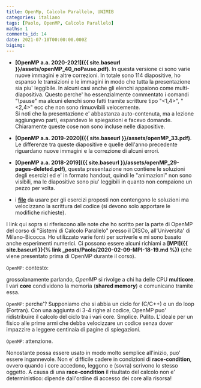 ```yaml
---
title: OpenMp, Calcolo Parallelo, UNIMIB
categories: italiano
tags: [Paolo, OpenMP, Calcolo Parallelo]
maths: 1
comments_id: 14
date: 2021-07-10T00:00:00.000Z
bigimg:
--- 
```



*  **[OpenMP a.a. 2020-2021]({{ site.baseurl }}/assets/openMP_40_noPause.pdf)**. In questa versione ci sono varie nuove immagini e altre
 correzioni. In totale sono 114 diapositive, ho espanso le transizioni e le immagini in modo che tutta la
presentazione sia piu' leggibile. In alcuni casi anche gli elenchi appaiono come multi-diapositiva. Questo perche' ho essenzialmente
commentato i comandi "\pause" ma alcuni elenchi sono fatti tramite scritture tipo "<1,4>", "<2,4>" ecc che non sono rimuovibili
velocemente.  
 Si noti che la presentazione e' abbastanza auto-contenuta, ma a lezione aggiungevo parti,
espandevo le spiegazioni e facevo domande. Chiaramente queste cose non sono incluse nelle diapositive.  

*  **[OpenMP a.a. 2019-2020]({{ site.baseurl }}/assets/openMP_33.pdf)**. Le differenze tra queste diapositive e quelle 
dell'anno precedente riguardano nuove immagini e la correzione di alcuni errori.

* **[OpenMP a.a. 2018-2019]({{ site.baseurl }}/assets/openMP_29-pages-deleted.pdf)**, questa presentazione non contiene
 le soluzioni degli esercizi ed e' in formato handout, quindi le "animazioni" non sono visibili, ma 
le diapositive sono piu' leggibili in quanto non compaiono un pezzo per volta.

*  i 
**[file](https://github.com/4phycs/openmp-ita-2018-19.git)** da usare per gli esercizi proposti
non contengono le soluzioni ma velocizzano la scrittura del codice (si devono solo apportare le modifiche
richieste).




I link qui sopra si riferiscono alle note che ho scritto per la parte di OpenMP 
del corso di "Sistemi di Calcolo Parallelo" presso il DISCo,
all'Universita' di Milano-Bicocca. Ho utilizzato varie fonti per scriverle
e mi sono basato anche esperimenti numerici. 
Ci possono essere alcuni richiami a  **[MPI]({{ site.baseurl }}{% link _posts/Paolo/2020-02-09-MPI-18-19.md %})**
(che viene presentato prima di OpenMP durante il corso).



`OpenMP`: contesto:

grossolanamente parlando, *OpenMP* si rivolge a chi ha delle CPU **multicore**.
I vari **core** condividono la memoria (**shared memory**) e comunicano tramite essa.


`OpenMP`: perche'?
Supponiamo che si abbia un ciclo for (C/C++) o un do loop (Fortran).
Con una aggiunta di 3-4 righe al codice, OpenMP puo' ridistribuire il calcolo
del ciclo tra i vari core. Smplice. Pulito. L'ideale per un fisico alle prime armi
che debba velocizzare un codice senza dover impazzire a leggere centinaia di pagine di spiegazioni.

`OpenMP`: attenzione.

Nonostante possa essere usato in modo molto semplice all'inizio, puo' essere 
ingannevole. Non e' difficile cadere in condizioni di **race-condition**, ovvero
quando i core accedono, leggono e (sovra) scrivono lo stesso oggetto. A causa
di una **race-condition** il risultato del calcolo non e' deterministico:
dipende dall'ordine di accesso dei core alla risorsa!








